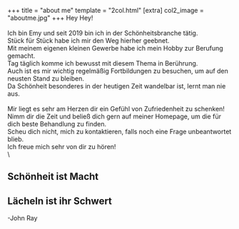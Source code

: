 +++
title = "about me"
template = "2col.html"
[extra]
col2_image = "aboutme.jpg"
+++
Hey Hey!\
\
Ich bin Emy und seit 2019 bin ich in der Schönheitsbranche tätig.\
Stück für Stück habe ich mir den Weg hierher geebnet.\
Mit meinem eigenen kleinen Gewerbe habe ich mein Hobby zur Berufung gemacht.\
Tag täglich komme ich bewusst mit diesem Thema in Berührung.\
Auch ist es mir wichtig regelmäßig Fortbildungen zu besuchen, um auf den neusten Stand zu bleiben.\
Da Schönheit besonderes in der heutigen Zeit wandelbar ist, lernt man nie aus.\
\
Mir liegt es sehr am Herzen dir ein Gefühl von Zufriedenheit zu schenken!\
Nimm dir die Zeit und beließ dich gern auf meiner Homepage, um die für dich beste Behandlung zu finden.\
Scheu dich nicht, mich zu kontaktieren, falls noch eine Frage unbeantwortet blieb.\
Ich freue mich sehr von dir zu hören!\
\
<div class="text-center">
<h2>Schönheit ist Macht</h2>
<h2>Lächeln ist ihr Schwert</h2>
</div>
<div class="text-end">-John Ray</div>
